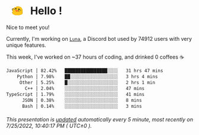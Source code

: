 <h1>   <img src="./spoinky.gif" style="vertical-align:middle;" width="30px">   Hello ! </h1>

Nice to meet you!

Currently, I'm working on <a href='https://github.com/Asgarrrr/Luna'>`Luna`</a>, a Discord bot used by 74912 users with very unique features.

This week, I've worked on ~37 hours of coding, and drinked 0 coffees ☕

```
JavaScript │ 82.42%   ████████████████░░░░   31 hrs 47 mins
    Python │ 7.98%    ██░░░░░░░░░░░░░░░░░░   3 hrs 4 mins
     Other │ 5.25%    █░░░░░░░░░░░░░░░░░░░   2 hrs 1 min
       C++ │ 2.04%    ░░░░░░░░░░░░░░░░░░░░   47 mins
TypeScript │ 1.79%    ░░░░░░░░░░░░░░░░░░░░   41 mins
      JSON │ 0.38%    ░░░░░░░░░░░░░░░░░░░░   8 mins
      Bash │ 0.14%    ░░░░░░░░░░░░░░░░░░░░   3 mins
```

###### This presentation is [updated](https://github.com/Asgarrrr) automatically every 5 minute, most recently on 7/25/2022, 10:40:17 PM ( UTC±0 ).